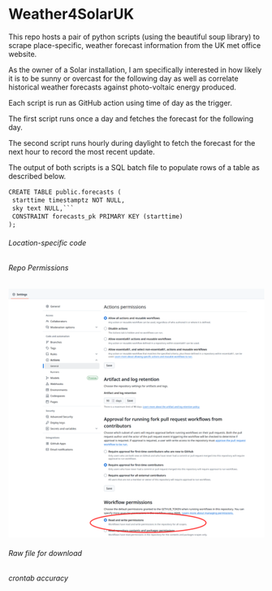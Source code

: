 # Weather4SolarUK
This repo hosts a pair of python scripts (using the beautiful soup library) to scrape place-specific, weather forecast information from the UK met office website.

As the owner of a Solar installation, I am specifically interested in how likely it is to be sunny or overcast for the following day as well as correlate historical weather forecasts against photo-voltaic energy produced.

Each script is run as GitHub action using time of day as the trigger.

The first script runs once a day and fetches the forecast for the following day.

The second script runs hourly during daylight to fetch the forecast for the next hour to record the most recent update.

The output of both scripts is a SQL batch file to populate rows of a table as described below.

    CREATE TABLE public.forecasts (
	 starttime timestamptz NOT NULL,
     sky text NULL,```
     CONSTRAINT forecasts_pk PRIMARY KEY (starttime)
    );

###### Location-specific code

###### Repo Permissions

![permissions](githubaction.png)


###### Raw file for download

###### crontab accuracy




